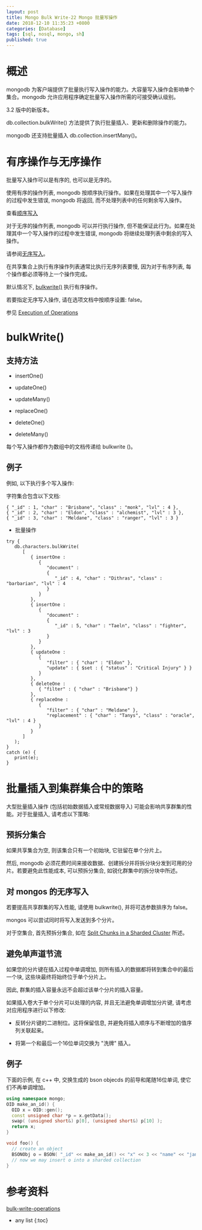 ```yaml
---
layout: post
title: Mongo Bulk Write-22 Mongo 批量写操作
date: 2018-12-10 11:35:23 +0800
categories: [Database]
tags: [sql, nosql, mongo, sh]
published: true
---
```


# 概述

mongodb 为客户端提供了批量执行写入操作的能力。大容量写入操作会影响单个集合。mongodb 允许应用程序确定批量写入操作所需的可接受确认级别。

3.2 版中的新版本。

db.collection.bulkWrite() 方法提供了执行批量插入、更新和删除操作的能力。

mongodb 还支持批量插入 db.collection.insertMany()。

# 有序操作与无序操作

批量写入操作可以是有序的, 也可以是无序的。

使用有序的操作列表, mongodb 按顺序执行操作。如果在处理其中一个写入操作的过程中发生错误, mongodb 将返回, 而不处理列表中的任何剩余写入操作。

查看[顺序写入](https://docs.mongodb.com/manual/reference/method/db.collection.bulkWrite/#bulkwrite-example-bulk-write-operation)

对于无序的操作列表, mongodb 可以并行执行操作, 但不能保证此行为。如果在处理其中一个写入操作的过程中发生错误, mongodb 将继续处理列表中剩余的写入操作。

请参阅[无序写入](https://docs.mongodb.com/manual/reference/method/db.collection.bulkWrite/#bulkwrite-example-unordered-bulk-write)。

在共享集合上执行有序操作列表通常比执行无序列表要慢, 因为对于有序列表, 每个操作都必须等待上一个操作完成。

默认情况下, [bulkwrite()](https://docs.mongodb.com/manual/reference/method/db.collection.bulkWrite/#db.collection.bulkWrite) 执行有序操作。

若要指定无序写入操作, 请在选项文档中按顺序设置: false。

参见 [Execution of Operations](https://docs.mongodb.com/manual/reference/method/db.collection.bulkWrite/#bulkwrite-write-operations-executionofoperations)


# bulkWrite()

## 支持方法

- insertOne()

- updateOne()

- updateMany()

- replaceOne()

- deleteOne()

- deleteMany()

每个写入操作都作为数组中的文档传递给 bulkwrite ()。

## 例子

例如, 以下执行多个写入操作:

字符集合包含以下文档:

```
{ "_id" : 1, "char" : "Brisbane", "class" : "monk", "lvl" : 4 },
{ "_id" : 2, "char" : "Eldon", "class" : "alchemist", "lvl" : 3 },
{ "_id" : 3, "char" : "Meldane", "class" : "ranger", "lvl" : 3 }
```

- 批量操作

```
try {
   db.characters.bulkWrite(
      [
         { insertOne :
            {
               "document" :
               {
                  "_id" : 4, "char" : "Dithras", "class" : "barbarian", "lvl" : 4
               }
            }
         },
         { insertOne :
            {
               "document" :
               {
                  "_id" : 5, "char" : "Taeln", "class" : "fighter", "lvl" : 3
               }
            }
         },
         { updateOne :
            {
               "filter" : { "char" : "Eldon" },
               "update" : { $set : { "status" : "Critical Injury" } }
            }
         },
         { deleteOne :
            { "filter" : { "char" : "Brisbane"} }
         },
         { replaceOne :
            {
               "filter" : { "char" : "Meldane" },
               "replacement" : { "char" : "Tanys", "class" : "oracle", "lvl" : 4 }
            }
         }
      ]
   );
}
catch (e) {
   print(e);
}
```

# 批量插入到集群集合中的策略

大型批量插入操作 (包括初始数据插入或常规数据导入) 可能会影响共享群集的性能。对于批量插入, 请考虑以下策略:

## 预拆分集合

如果共享集合为空, 则该集合只有一个初始块, 它驻留在单个分片上。

然后, mongodb 必须花费时间来接收数据、创建拆分并将拆分块分发到可用的分片。若要避免此性能成本, 可以预拆分集合, 如锐化群集中的拆分块中所述。

## 对 mongos 的无序写入

若要提高共享群集的写入性能, 请使用 bulkwrite(), 并将可选参数排序为 false。

mongos 可以尝试同时将写入发送到多个分片。

对于空集合, 首先预拆分集合, 如在 [Split Chunks in a Sharded Cluster](https://docs.mongodb.com/manual/tutorial/split-chunks-in-sharded-cluster/) 所述。


## 避免单声道节流

如果您的分片键在插入过程中单调增加, 则所有插入的数据都将转到集合中的最后一个块, 这些块最终将始终位于单个分片上。

因此, 群集的插入容量永远不会超过该单个分片的插入容量。

如果插入卷大于单个分片可以处理的内容, 并且无法避免单调增加分片键, 请考虑对应用程序进行以下修改:

- 反转分片键的二进制位。这将保留信息, 并避免将插入顺序与不断增加的值序列关联起来。

- 将第一个和最后一个16位单词交换为 "洗牌" 插入。

## 例子

下面的示例, 在 c++ 中, 交换生成的 bson objecds 的前导和尾随16位单词, 使它们不再单调增加。

```c++
using namespace mongo;
OID make_an_id() {
  OID x = OID::gen();
  const unsigned char *p = x.getData();
  swap( (unsigned short&) p[0], (unsigned short&) p[10] );
  return x;
}

void foo() {
  // create an object
  BSONObj o = BSON( "_id" << make_an_id() << "x" << 3 << "name" << "jane" );
  // now we may insert o into a sharded collection
}
```







# 参考资料

[bulk-write-operations](https://docs.mongodb.com/manual/core/bulk-write-operations/)

* any list
{:toc}
